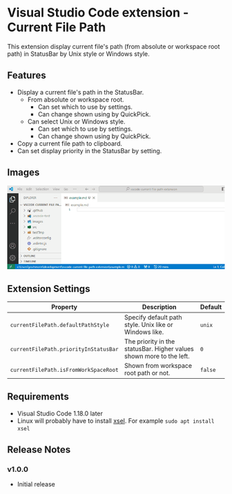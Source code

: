 # Visual Studio Code extension - Current File Path

This extension display current file's path (from absolute or workspace root path) in StatusBar by Unix style or Windows style.

## Features

* Display a current file's path in the StatusBar.
    * From absolute or workspace root.
        * Can set which to use by settings.
        * Can change shown using by QuickPick.
    * Can select Unix or Windows style.
        * Can set which to use by settings.
        * Can change shown using by QuickPick.
* Copy a current file path to clipboard.
* Can set display priority in the StatusBar by setting.

## Images

![](https://raw.githubusercontent.com/YoshinoriN/vscode-current-file-path-extension/master/images/image.gif)

## Extension Settings

|Property|Description|Default|
|---|---|---|
|`currentFilePath.defaultPathStyle`|Specify default path style. Unix like or Windows like.|`unix`|
|`currentFilePath.priorityInStatusBar`|The priority in the statusBar. Higher values shown more to the left.|`0`|
|`currentFilePath.isFromWorkSpaceRoot`|Shown from workspace root path or not.|`false`|

## Requirements

* Visual Studio Code 1.18.0 later
* Linux will probably have to install [xsel](https://linux.die.net/man/1/xsel). For example `sudo apt install xsel`

## Release Notes

### v1.0.0

* Initial release
